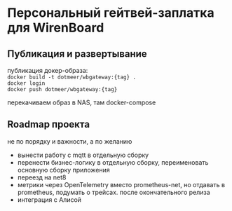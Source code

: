 # Персональный гейтвей-заплатка для WirenBoard

## Публикация и развертывание

публикация докер-образа:   
`docker build -t dotmeer/wbgateway:{tag} .`   
`docker login`   
`docker push dotmeer/wbgateway:{tag}`

перекачиваем образ в NAS, там docker-compose

## Roadmap проекта

не по порядку и важности, а по желанию

* вынести работу с mqtt в отдельную сборку
* перенести бизнес-логику в отдельную сборку, переименовать основную сборку приложения
* переезд на net8
* метрики через OpenTelemetry вместо prometheus-net, но отдавать в prometheus, подумать о трейсах. после окончательного релиза
* интеграция с Алисой